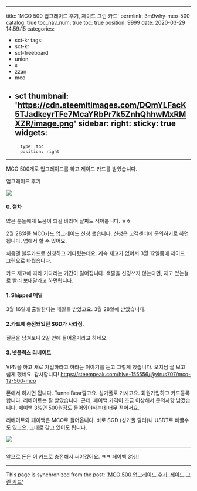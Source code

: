 
---
title: 'MCO 500 업그레이드 후기, 제이드 그린 카드'
permlink: 3m9why-mco-500
catalog: true
toc_nav_num: true
toc: true
position: 9999
date: 2020-03-29 14:59:15
categories:
- sct-kr
tags:
- sct-kr
- sct-freeboard
- union
- s
- zzan
- mco
- sct
thumbnail: 'https://cdn.steemitimages.com/DQmYLFacK5TJadkeyrTFe7McaYRbPr7k5ZnhQhhwMxRMXZR/image.png'
sidebar:
    right:
        sticky: true
widgets:
    -
        type: toc
        position: right
---


MCO 500개로 업그레이드를 하고 제이드 카드를 받았습니다.

업그레이드 후기

![](https://cdn.steemitimages.com/DQmYLFacK5TJadkeyrTFe7McaYRbPr7k5ZnhQhhwMxRMXZR/image.png)

#### 0. 절차

많은 분들에게 도움이 되길 바라며 날짜도 적어봅니다. ㅎㅎ

2월 28일쯤 MCO카드 업그레이드 신청 했습니다. 신청은 고객센터에 문의하기로 하면됩니다. 앱에서 할 수 있어요.

처음엔 블루카드로 신청하고 기다렸는데요. 계속 재고가 없어서 3월 12일쯤에 제이드 그린으로 바꿨습니다. 

카드 재고에 따라 기다리는 기간이 길어집니다. 색깔을 신경쓰지 않는다면, 재고 있는걸로 빨리 보내달라고 하면됩니다.

#### 1. Shipped 메일

3월 16일에 출발한다는 메일을 받았고요. 3월 28일에 받았습니다. 


#### 2.카드에 충전돼있던 SGD가 사라짐.

질문을 남겨보니 2일 안에 들어올거라고 하네요.

#### 3. 넷플릭스 리베이트

VPN을 하고 새로 가입하라고 하라는 이야기를 듣고 그렇게 했습니다. 오치님 글 보고 쉽게 했네요. 감사합니다!
https://steempeak.com/hive-155556/@virus707/mco-12-500-mco

폰에서 하시면 됩니다. TunnelBear깔고요. 싱가폴로 가시고요. 회원가입하고 카드등록합니다. 리베이트는 잘 받았습니다. 근데, 페이백 가격이 조금 이상해서 문의사항 남겼습니다. 페이백 3%면 500원정도 들어와야하는데 너무 적어서요.

리베이트와 페이백은 MCO로 들어옵니다. 바로 SGD (싱가폴 달러)나 USDT로 바꿀수도 있고요. 그대로 갖고 있어도 됩니다.

![](https://cdn.steemitimages.com/DQmPfghzwcr9gMymUZ7GVv9BvfDXM5dnqZUyF13QEFEMaUd/image.png)

---

앞으로 돈은 이 카드로 충전해서 써야겠어요. ㅋㅋ
페이백 3%!!

- - -

This page is synchronized from the post: ['MCO 500 업그레이드 후기, 제이드 그린 카드'](https://steemit.com/@jacobyu/3m9why-mco-500)
